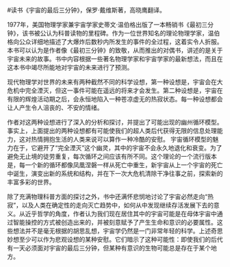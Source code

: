 \#读书《宇宙的最后三分钟》，保罗·戴维斯著，高晓鹰翻译。

1977年，美国物理学家兼宇宙学家史蒂文·温伯格出版了一本畅销书《最初三分钟》，该书被公认为科普读物的里程碑。作为一位世界知名的理论物理学家，温伯格向公众详细地描述了大爆炸后数秒内所发生的事件的全过程，这着实令人折服。本书可以认为是作者像《最初三分钟》的致敬，从而推出的对偶书，讲述的是关于宇宙未来的故事。书中内容根据一些著名物理学家和宇宙学家的最新想法，而且在这本书中竭尽所能地对宇宙的未来进行了预测。

现代物理学对世界的未来有两种截然不同的科学设想，第一种设想是，宇宙会在大危机中完全湮灭，但这一事件可能在遥远的将来才会发生。第二种设想是，宇宙在有限的辉煌活动期之后，会永恒地陷入一种苍凉虚无的热寂状态。每一种设想都会让人产生令人沮丧的、不安的情绪。

作者对这两种设想进行了深入的分析和探讨，并提出了可能出现的幽州循环模型。事实上，上面提出的两种设想都有可能使我们的超人类后代获得无限的信息处理能力，这对热情拥抱生活的人类来说可以算作一种冷酷的安慰。 宇宙循环模型的魅力在于，它避开了“完全湮灭”这个幽灵，其中的宇宙不会永久地退化和衰变。为了避免无止境的徒劳重复，每次循环之间应该有所不同。这个理论的一个流行版本是，每一个新的循环都像凤凰涅磐一样从死亡中重生，新宇宙从上一个宇宙的死亡中诞生，演变出新的系统和结构，并在下一次大危机清除干净往事之前，探索新的丰富多彩的世界。

除了充满物理科普方面的探讨之外，书中还满怀悲悯地讨论了宇宙必然走向“热寂”，以及人类在确定性的走向灭亡趋势中，如何从中发现继续存活发展下去的意义。从近乎哲学的角度，作者认为我们现在居住其中的宇宙可能是在母体宇宙中通过智能操控的方式被创造出来的，并被刻意赋予了产生生命和意识的必要属性。这些想法并不是毫无根据的胡思乱想，宇宙学仍然是一门非常年轻的科学。上述奇思妙想至少可以作为悲观设想的某种安慰。它们暗示了这种可能性：即使我们的后代有一天必须面对宇宙的最后三分钟，但某种有意识的生物可能总是存在于某个地方。